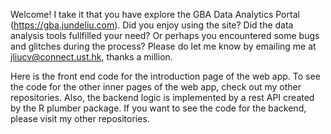 Welcome! I take it that you have explore the GBA Data Analytics Portal (https://gba.jundeliu.com). Did you enjoy using the site?
Did the data analysis tools fullfilled your need? Or perhaps you encountered some bugs and glitches during the
process? Please do let me know by emailing me at jliucv@connect.ust.hk, thanks a million.

Here is the front end code for the introduction page of the web app. To see the code for the other inner pages of the web app, check out my other repositories.
Also, the backend logic is implemented by a rest API created by the R plumber package. If you want to see the code for the backend, please visit my other repositories.
